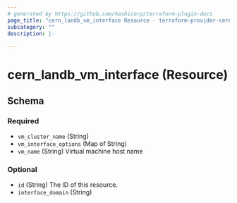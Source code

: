 ```yaml
---
# generated by https://github.com/hashicorp/terraform-plugin-docs
page_title: "cern_landb_vm_interface Resource - terraform-provider-cern"
subcategory: ""
description: |-
  
---
```


# cern_landb_vm_interface (Resource)





<!-- schema generated by tfplugindocs -->
## Schema

### Required

- `vm_cluster_name` (String)
- `vm_interface_options` (Map of String)
- `vm_name` (String) Virtual machine host name

### Optional

- `id` (String) The ID of this resource.
- `interface_domain` (String)


